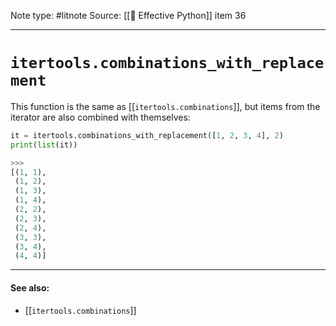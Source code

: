 Note type: #litnote
Source: [[📖 Effective Python]] item 36

---
# `itertools.combinations_with_replacement`
This function is the same as [[`itertools.combinations`]], but items from the iterator are also combined with themselves:
```python
it = itertools.combinations_with_replacement([1, 2, 3, 4], 2)
print(list(it))

>>>
[(1, 1),
 (1, 2),
 (1, 3),
 (1, 4),
 (2, 2),
 (2, 3),
 (2, 4),
 (3, 3),
 (3, 4),
 (4, 4)]
```

---
#### See also:
- [[`itertools.combinations`]]